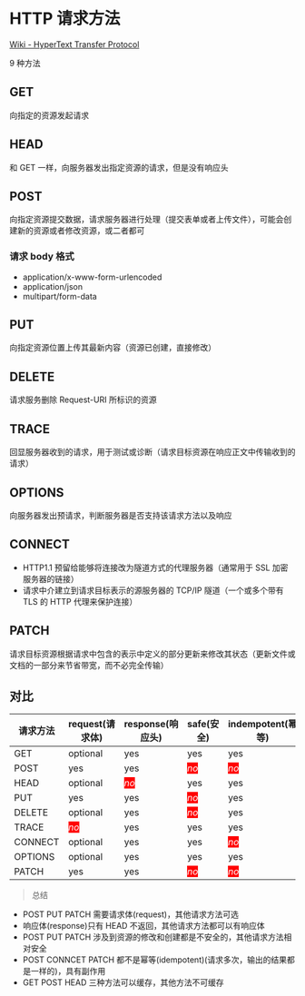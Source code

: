 # HTTP 请求方法

[Wiki - HyperText Transfer Protocol](https://en.wikipedia.org/wiki/Hypertext_Transfer_Protocol#Request_methods)

9 种方法

## GET

向指定的资源发起请求

## HEAD

和 GET 一样，向服务器发出指定资源的请求，但是没有响应头

## POST

向指定资源提交数据，请求服务器进行处理（提交表单或者上传文件），可能会创建新的资源或者修改资源，或二者都可

### 请求 body 格式

- application/x-www-form-urlencoded
- application/json
- multipart/form-data

## PUT

向指定资源位置上传其最新内容（资源已创建，直接修改）

## DELETE

请求服务删除 Request-URI 所标识的资源

## TRACE

回显服务器收到的请求，用于测试或诊断（请求目标资源在响应正文中传输收到的请求）

## OPTIONS

向服务器发出预请求，判断服务器是否支持该请求方法以及响应

## CONNECT

- HTTP1.1 预留给能够将连接改为隧道方式的代理服务器（通常用于 SSL 加密服务器的链接）
- 请求中介建立到请求目标表示的源服务器的 TCP/IP 隧道（一个或多个带有 TLS 的 HTTP 代理来保护连接）

## PATCH

请求目标资源根据请求中包含的表示中定义的部分更新来修改其状态（更新文件或文档的一部分来节省带宽，而不必完全传输）

## 对比

<style>
  .warn {
    background-color: red;
    color: #ffffff;
  }
</style>

| 请求方法 | request(请求体)        | response(响应头)       | safe(安全)             | indempotent(幂等)      | cachcable(缓存)        |
| -------- | ---------------------- | ---------------------- | ---------------------- | ---------------------- | ---------------------- |
| GET      | optional               | yes                    | yes                    | yes                    | yes                    |
| POST     | yes                    | yes                    | <i class="warn">no</i> | <i class="warn">no</i> | yes                    |
| HEAD     | optional               | <i class="warn">no</i> | yes                    | yes                    | yes                    |
| PUT      | yes                    | yes                    | <i class="warn">no</i> | yes                    | <i class="warn">no</i> |
| DELETE   | optional               | yes                    | <i class="warn">no</i> | yes                    | <i class="warn"></i>   |
| TRACE    | <i class="warn">no</i> | yes                    | yes                    | yes                    | <i class="warn">no</i> |
| CONNECT  | optional               | yes                    | yes                    | <i class="warn">no</i> | <i class="warn">no</i> |
| OPTIONS  | optional               | yes                    | yes                    | yes                    | <i class="warn">no</i> |
| PATCH    | yes                    | yes                    | <i class="warn">no</i> | <i class="warn">no</i> | <i class="warn">no</i> |

> 总结

- POST PUT PATCH 需要请求体(request)，其他请求方法可选
- 响应体(response)只有 HEAD 不返回，其他请求方法都可以有响应体
- POST PUT PATCH 涉及到资源的修改和创建都是不安全的，其他请求方法相对安全
- POST CONNCET PATCH 都不是幂等(idempotent)(请求多次，输出的结果都是一样的)，具有副作用
- GET POST HEAD 三种方法可以缓存，其他方法不可缓存
